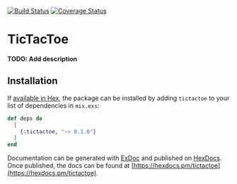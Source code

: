 [![Build Status](https://travis-ci.com/Himalee/tic-tac-toe-elixir.svg?branch=master)](https://travis-ci.com/Himalee/tic-tac-toe-elixir)
[![Coverage Status](https://coveralls.io/repos/github/Himalee/tic-tac-toe-elixir/badge.svg?branch=master)](https://coveralls.io/github/Himalee/tic-tac-toe-elixir?branch=master)

# TicTacToe

**TODO: Add description**

## Installation

If [available in Hex](https://hex.pm/docs/publish), the package can be installed
by adding `tictactoe` to your list of dependencies in `mix.exs`:

```elixir
def deps do
  [
    {:tictactoe, "~> 0.1.0"}
  ]
end
```

Documentation can be generated with [ExDoc](https://github.com/elixir-lang/ex_doc)
and published on [HexDocs](https://hexdocs.pm). Once published, the docs can
be found at [https://hexdocs.pm/tictactoe](https://hexdocs.pm/tictactoe).

